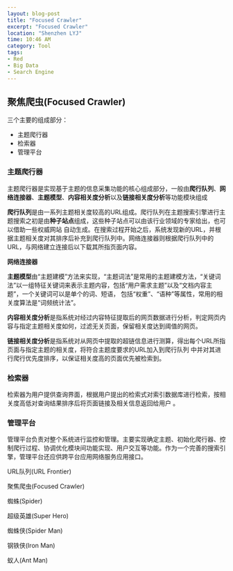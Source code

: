 ```yaml
---
layout: blog-post
title: "Focused Crawler"
excerpt: "Focused Crawler"
location: "Shenzhen LYJ"
time: 10:46 AM
category: Tool
tags:
- Red
- Big Data
- Search Engine
---
```


## 聚焦爬虫(Focused Crawler) ##

三个主要的组成部分：

*   主题爬行器
*   检索器
*   管理平台

### 主题爬行器 ###

主题爬行器是实现基于主题的信息采集功能的核心组成部分，一般由**爬行队列**、**网络连接器**、**主题模型**、**内容相关度分析**以及**链接相关度分析**等功能模块组成 

**爬行队列**是由一系列主题相关度较高的URL组成。爬行队列在主题搜索引擎进行主题搜索之初是由**种子站点**组成，这些种子站点可以由该行业领域的专家给出，也可以借助一些权威网站 自动生成。在搜索过程开始之后，系统发现新的URL，并根据主题相关度对其排序后补充到爬行队列中。网络连接器则根据爬行队列中的URL，与网络建立连接后以下载其所指页面内容。

**网络连接器**

**主题模型**由“主题建模”方法来实现，“主题词法”是常用的主题建模方法，“关键词法”以一组特征关键词来表示主题内容，包括“用户需求主题”以及“文档内容主题”，一个关键词可以是单个的词、短语， 包括“权重”、“语种”等属性，常用的相关度算法是“词频统计法”。

**内容相关度分析**是指系统对经过内容特征提取后的网页数据进行分析，判定网页内容与指定主题相关度如何，过滤无关页面，保留相关度达到阈值的网页。

**链接相关度分析**是指系统对从网页中提取的超链信息进行测算，得出每个URL所指页面与指定主题的相关度，将符合主题度要求的URL加入到爬行队列 中并对其进行爬行优先度排序，以保证相关度高的页面优先被检索到。

### 检索器 ###
检索器为用户提供查询界面，根据用户提出的检索式对索引数据库进行检索，按相关度高低对查询结果排序后将页面链接及相关信息返回给用户 。

### 管理平台 ###
管理平台负责对整个系统进行监控和管理。主要实现确定主题、初始化爬行器、控制爬行过程、协调优化模块间功能实现、用户交互等功能。作为一个完善的搜索引擎，管理平台还应供跨平台应用网络服务应用接口。

URL队列(URL Frontier)

聚焦爬虫(Focused Crawler)

蜘蛛(Spider)

超级英雄(Super Hero)

蜘蛛侠(Spider Man)

钢铁侠(Iron Man)

蚁人(Ant Man)